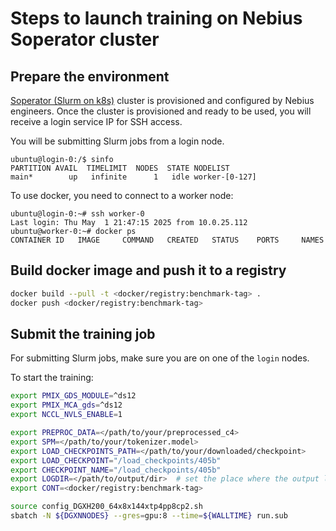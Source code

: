 # Steps to launch training on Nebius Soperator cluster

## Prepare the environment

[Soperator (Slurm on k8s)](https://github.com/nebius/soperator) cluster is provisioned and configured by Nebius engineers. Once the cluster is provisioned and ready to be used, you will receive a login service IP for SSH access.

You will be submitting Slurm jobs from a login node.
```
ubuntu@login-0:/$ sinfo
PARTITION AVAIL  TIMELIMIT  NODES  STATE NODELIST
main*        up   infinite      1   idle worker-[0-127]
```

To use docker, you need to connect to a worker node:

```
ubuntu@login-0:~# ssh worker-0
Last login: Thu May  1 21:47:15 2025 from 10.0.25.112
ubuntu@worker-0:~# docker ps
CONTAINER ID   IMAGE     COMMAND   CREATED   STATUS    PORTS     NAMES
```

## Build docker image and push it to a registry

```bash
docker build --pull -t <docker/registry:benchmark-tag> .
docker push <docker/registry:benchmark-tag>
```

## Submit the training job

For submitting Slurm jobs, make sure you are on one of the `login` nodes.

To start the training:
```bash
export PMIX_GDS_MODULE=^ds12
export PMIX_MCA_gds=^ds12
export NCCL_NVLS_ENABLE=1

export PREPROC_DATA=</path/to/your/preprocessed_c4>
export SPM=</path/to/your/tokenizer.model>
export LOAD_CHECKPOINTS_PATH=</path/to/your/downloaded/checkpoint>
export LOAD_CHECKPOINT="/load_checkpoints/405b"
export CHECKPOINT_NAME="/load_checkpoints/405b"
export LOGDIR=</path/to/output/dir>  # set the place where the output logs will be saved
export CONT=<docker/registry:benchmark-tag>

source config_DGXH200_64x8x144xtp4pp8cp2.sh
sbatch -N ${DGXNNODES} --gres=gpu:8 --time=${WALLTIME} run.sub
```
